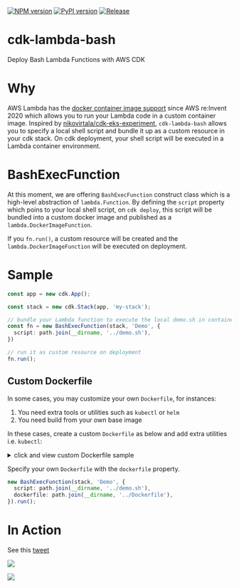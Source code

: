 [![NPM version](https://badge.fury.io/js/cdk-lambda-bash.svg)](https://badge.fury.io/js/cdk-lambda-bash)
[![PyPI version](https://badge.fury.io/py/cdk-lambda-bash.svg)](https://badge.fury.io/py/cdk-lambda-bash)
[![Release](https://github.com/pahud/cdk-lambda-bash/actions/workflows/release.yml/badge.svg)](https://github.com/pahud/cdk-lambda-bash/actions/workflows/release.yml)

# cdk-lambda-bash

Deploy Bash Lambda Functions with AWS CDK

# Why

AWS Lambda has the [docker container image support](https://aws.amazon.com/tw/blogs/aws/new-for-aws-lambda-container-image-support/) since AWS re:Invent 2020 which allows you to run your Lambda code in a custom container image. Inspired by [nikovirtala/cdk-eks-experiment](https://github.com/nikovirtala/cdk-eks-experiment/), `cdk-lambda-bash` allows you to specify a local shell script and bundle it up as a custom resource in your cdk stack. On cdk deployment, your shell script will be executed in a Lambda container environment.


# BashExecFunction

At this moment, we are offering `BashExecFunction` construct class which is a high-level abstraction of `lambda.Function`. By defining the `script` property which poins to your local shell script, on `cdk deploy`, this script will be bundled into a custom docker image and published as a `lambda.DockerImageFunction`.

If you `fn.run()`, a custom resource will be created and the `lambda.DockerImageFunction` will be executed on deployment.


# Sample

```ts
const app = new cdk.App();

const stack = new cdk.Stack(app, 'my-stack');

// bundle your Lambda function to execute the local demo.sh in container
const fn = new BashExecFunction(stack, 'Demo', {
  script: path.join(__dirname, '../demo.sh'),
})

// run it as custom resource on deployment
fn.run();

```

## Custom Dockerfile
In some cases, you may customize your own `Dockerfile`, for instances:

1. You need extra tools or utilities such as `kubectl` or `helm`
2. You need build from your own base image

In these cases, create a custom `Dockerfile` as below and add extra utilities i.e. `kubectl`:
<details><summary>click and view custom Dockerfile sample</summary>

```bash
FROM public.ecr.aws/lambda/provided:al2

RUN yum install -y unzip jq

# install aws-cli v2
RUN curl "https://awscli.amazonaws.com/awscli-exe-linux-x86_64.zip" -o "awscliv2.zip" && \
  unzip awscliv2.zip && \
  ./aws/install

# install kubectl
RUN curl -o kubectl https://amazon-eks.s3.us-west-2.amazonaws.com/1.19.6/2021-01-05/bin/linux/amd64/kubectl && \
  chmod +x kubectl && \
  mv kubectl /usr/local/bin/kubectl

COPY bootstrap /var/runtime/bootstrap
COPY function.sh /var/task/function.sh
COPY main.sh /var/task/main.sh
RUN chmod +x /var/runtime/bootstrap /var/task/function.sh /var/task/main.sh

WORKDIR /var/task
CMD [ "function.sh.handler" ]
```

</details>

Specify your own `Dockerfile` with the `dockerfile` property.
```ts
new BashExecFunction(stack, 'Demo', {
  script: path.join(__dirname, '../demo.sh'),
  dockerfile: path.join(__dirname, '../Dockerfile'),
}).run();
```

# In Action

See this [tweet](https://twitter.com/pahudnet/status/1370301964836241408)

![](https://pbs.twimg.com/media/EwRGRxnUcAQBng-?format=jpg&name=4096x4096)

![](https://pbs.twimg.com/media/EwRKGfsUYAENjP-?format=jpg&name=4096x4096)
